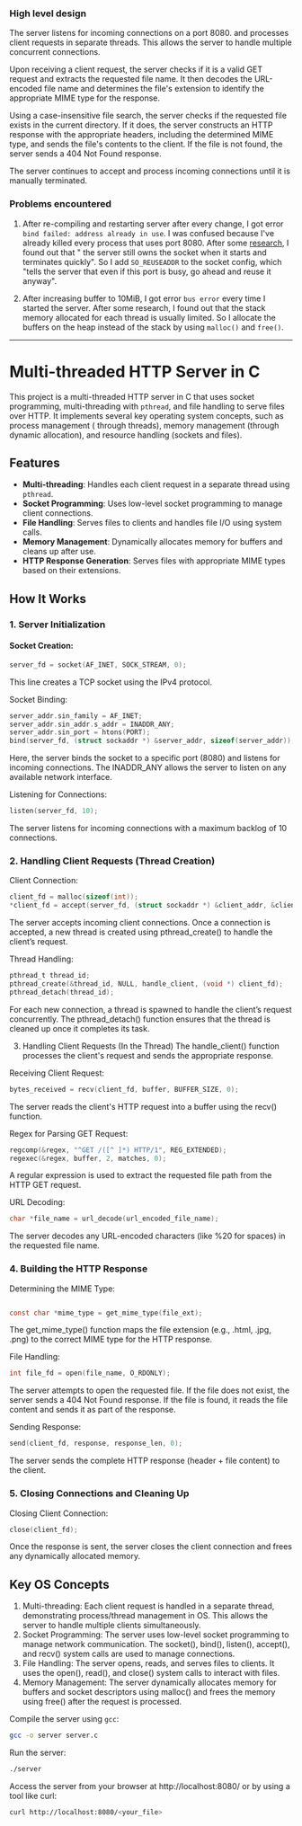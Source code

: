 ### High level design

The server listens for incoming connections on a port 8080. and processes client requests in separate threads. This
allows the server to handle multiple concurrent connections.

Upon receiving a client request, the server checks if it is a valid GET request and extracts the requested file name. It
then decodes the URL-encoded file name and determines the file's extension to identify the appropriate MIME type for the
response.

Using a case-insensitive file search, the server checks if the requested file exists in the current directory. If it
does, the server constructs an HTTP response with the appropriate headers, including the determined MIME type, and sends
the file's contents to the client. If the file is not found, the server sends a 404 Not Found response.

The server continues to accept and process incoming connections until it is manually terminated.

### Problems encountered

1. After re-compiling and restarting server after every change, I got error `bind failed: address already in use`. I was
   confused because I've already killed every process that uses port 8080. After
   some [research](https://stackoverflow.com/questions/15198834/bind-failed-address-already-in-use), I found out that "
   the server still owns the socket when it starts and terminates quickly". So I add `SO_REUSEADDR` to the socket
   config, which "tells the server that even if this port is busy, go ahead and reuse it anyway".

2. After increasing buffer to 10MiB, I got error `bus error` every time I started the server. After some research, I
   found out that the stack memory allocated for each thread is usually limited. So I allocate the buffers on the heap
   instead of the stack by using `malloc()` and `free()`.

---

# Multi-threaded HTTP Server in C

This project is a multi-threaded HTTP server in C that uses socket programming, multi-threading with `pthread`, and file
handling to serve files over HTTP. It implements several key operating system concepts, such as process management (
through threads), memory management (through dynamic allocation), and resource handling (sockets and files).

## Features

- **Multi-threading**: Handles each client request in a separate thread using `pthread`.
- **Socket Programming**: Uses low-level socket programming to manage client connections.
- **File Handling**: Serves files to clients and handles file I/O using system calls.
- **Memory Management**: Dynamically allocates memory for buffers and cleans up after use.
- **HTTP Response Generation**: Serves files with appropriate MIME types based on their extensions.

## How It Works

### 1. Server Initialization

#### Socket Creation:

```c
server_fd = socket(AF_INET, SOCK_STREAM, 0);
```

This line creates a TCP socket using the IPv4 protocol.

Socket Binding:

```c
server_addr.sin_family = AF_INET;
server_addr.sin_addr.s_addr = INADDR_ANY;
server_addr.sin_port = htons(PORT);
bind(server_fd, (struct sockaddr *) &server_addr, sizeof(server_addr));
```

Here, the server binds the socket to a specific port (8080) and listens for incoming connections. The INADDR_ANY allows
the server to listen on any available network interface.

Listening for Connections:

```c
listen(server_fd, 10);
```

The server listens for incoming connections with a maximum backlog of 10 connections.

### 2. Handling Client Requests (Thread Creation)

Client Connection:

```c
client_fd = malloc(sizeof(int));
*client_fd = accept(server_fd, (struct sockaddr *) &client_addr, &client_addr_len);
```

The server accepts incoming client connections. Once a connection is accepted, a new thread is created using
pthread_create() to handle the client’s request.

Thread Handling:

```c
pthread_t thread_id;
pthread_create(&thread_id, NULL, handle_client, (void *) client_fd);
pthread_detach(thread_id);
```

For each new connection, a thread is spawned to handle the client’s request concurrently. The pthread_detach() function
ensures that the thread is cleaned up once it completes its task.

3. Handling Client Requests (In the Thread)
   The handle_client() function processes the client's request and sends the appropriate response.

Receiving Client Request:

```c
bytes_received = recv(client_fd, buffer, BUFFER_SIZE, 0);
```

The server reads the client's HTTP request into a buffer using the recv() function.

Regex for Parsing GET Request:

```c
regcomp(&regex, "^GET /([^ ]*) HTTP/1", REG_EXTENDED);
regexec(&regex, buffer, 2, matches, 0);
```

A regular expression is used to extract the requested file path from the HTTP GET request.

URL Decoding:

```c
char *file_name = url_decode(url_encoded_file_name);
```

The server decodes any URL-encoded characters (like %20 for spaces) in the requested file name.

### 4. Building the HTTP Response

Determining the MIME Type:

```c

const char *mime_type = get_mime_type(file_ext);
```

The get_mime_type() function maps the file extension (e.g., .html, .jpg, .png) to the correct MIME type for the HTTP
response.

File Handling:

```c
int file_fd = open(file_name, O_RDONLY);
```

The server attempts to open the requested file. If the file does not exist, the server sends a 404 Not Found response.
If the file is found, it reads the file content and sends it as part of the response.

Sending Response:

```c
send(client_fd, response, response_len, 0);
```

The server sends the complete HTTP response (header + file content) to the client.

### 5. Closing Connections and Cleaning Up

Closing Client Connection:

```c
close(client_fd);
```

Once the response is sent, the server closes the client connection and frees any dynamically allocated memory.

## Key OS Concepts

1. Multi-threading: Each client request is handled in a separate thread, demonstrating process/thread management in OS.
   This allows the server to handle multiple clients simultaneously.
2. Socket Programming: The server uses low-level socket programming to manage network communication. The socket(),
   bind(),
   listen(), accept(), and recv() system calls are used to manage connections.
3. File Handling: The server opens, reads, and serves files to clients. It uses the open(), read(), and close() system
   calls to interact with files.
4. Memory Management: The server dynamically allocates memory for buffers and socket descriptors using malloc() and
   frees
   the memory using free() after the request is processed.

Compile the server using `gcc`:

```bash
gcc -o server server.c
```

Run the server:

```bash
./server
```

Access the server from your browser at http://localhost:8080/ or by using a tool like curl:

```bash
curl http://localhost:8080/<your_file>
```